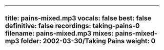 
---
title: pains-mixed.mp3
vocals: false
best: false
definitive: false
recordings: taking-pains-0
filename: pains-mixed.mp3
mixes: pains-mixed-mp3
folder: 2002-03-30/Taking Pains
weight: 0
---

